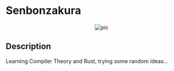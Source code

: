 # Senbonzakura

<p align="center">
  <img alt="pic" src="https://imgs.xkcd.com/comics/standards_2x.png" />
</p>

## Description

Learning Compiler Theory and Rust, trying some random ideas...
